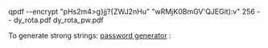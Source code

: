 qpdf --encrypt "pHs2m4>g}jj?{ZWJ2nHu" "wRMjK0BmGV'QJEGit):v" 256 -- dy_rota.pdf dy_rota_pw.pdf

To generate strong strings:
[password generator](https://passwords-generator.org/16-character)
: